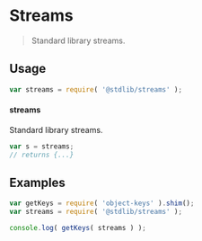# Streams

> Standard library streams.

<section class="usage">

## Usage

```javascript
var streams = require( '@stdlib/streams' );
```

#### streams

Standard library streams.

```javascript
var s = streams;
// returns {...}
```

</section>

<!-- /.usage -->

<section class="examples">

## Examples

<!-- TODO: better examples -->

<!-- eslint no-undef: "error" -->

```javascript
var getKeys = require( 'object-keys' ).shim();
var streams = require( '@stdlib/streams' );

console.log( getKeys( streams ) );
```

</section>

<!-- /.examples -->

<section class="links">

</section>

<!-- /.links -->
